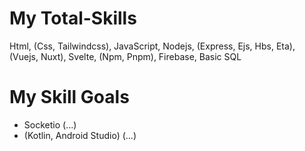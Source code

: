 # My Total-Skills
Html, (Css, Tailwindcss), JavaScript, Nodejs, (Express, Ejs, Hbs, Eta), (Vuejs, Nuxt), Svelte, (Npm, Pnpm), Firebase, Basic SQL

# My Skill Goals
- Socketio (...)
- (Kotlin, Android Studio) (...)